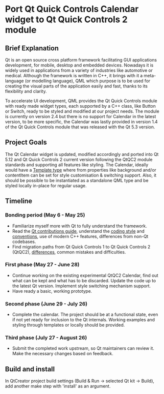 # Port Qt Quick Controls Calendar widget to Qt Quick Controls 2 module

## Brief Explanation
Qt is an open source cross platform framework facilitating GUI applications development, for mobile, desktop and embedded devices. Nowadays it is widely used in applications from a variety of industries like automotive or medical. Although the framework is written in C++, it brings with it a meta-language (or modelling language), QML which purpose is to be used for creating the visual parts of the application easily and fast, thanks to its flexibility and clarity.

To accelerate UI development, QML provides the Qt Quick Controls module with ready made widget types, each supported by a C++ class, like Button or Switch, ready to be styled and modified at our project needs. The module is currently on version 2.4 but there is no support for Calendar in the latest version, to be more specific, the Calendar was lastly provided in version 1.4 of the Qt Quick Controls module that was released with the Qt 5.3 version.

## Project Goals

The Qt Calendar widget is updated, modified accordingly and ported into Qt 5.12 and Qt Quick Controls 2 current version following the QtQC2 module standards and supporting all features like styling. The Calendar, ideally would have a [Template type](https://doc.qt.io/qt-5/qtquicktemplates2-index.html) where from properties like background and/or contentItem can be set for style customisation & switching support. Also, it should be possible to be instantiated as a standalone QML type and be styled locally in-place for regular usage.

## Timeline

### Bonding period (May 6 - May 25)

* Familiarize myself more with Qt to fully understand the framework.
* Read the [Qt contributions guide](https://www.qt.io/contribute-to-qt), understand the [coding style](https://wiki.qt.io/Qt_Coding_Style) and [conventions](https://wiki.qt.io/Coding_Conventions), use of modern C++ features, differences from non-Qt codebases.
* Find migration paths from Qt Quick Controls 1 to Qt Quick Controls 2 (QtQC2), [differences](https://doc.qt.io/qt-5/qtquickcontrols2-differences.html), common mistakes and difficulties.

### First phase (May 27 - June 28)

* Continue working on the existing experimental QtQC2 Calendar, find out what can be kept and what has to be discarded. Update the code up to the latest Qt version. Implement style switching mechanism support.
* Have ready a basic, working prototype.

### Second phase (June 29 - July 26)

* Complete the calendar. The project should be at a functional state, even if not yet ready for inclusion to the Qt internals. Working examples and styling through templates or locally should be provided.

### Third phase (July 27 - August 26)

* Submit the completed work upstream, so Qt maintainers can review it. Make the necessary changes based on feedback.

## Build and install 

In QtCreator project build settings (Build & Run -> selected Qt kit -> Build), add another make step with 'install' as an argument.
